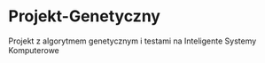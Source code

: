 # Projekt-Genetyczny
 Projekt z algorytmem genetycznym i testami na Inteligente Systemy Komputerowe

